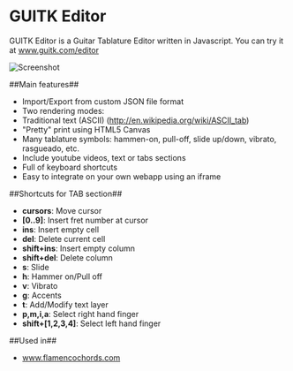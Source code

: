 GUITK Editor
============

GUITK Editor is a Guitar Tablature Editor written in Javascript.
You can try it at www.guitk.com/editor

![Screenshot](http://www.guitk.com/editor/gh/screenshot.png)

##Main features##
* Import/Export from custom JSON file format
* Two rendering modes:
 * Traditional text (ASCII) (http://en.wikipedia.org/wiki/ASCII_tab)
 * "Pretty" print using HTML5 Canvas
* Many tablature symbols: hammen-on, pull-off, slide up/down, vibrato, rasgueado, etc.
* Include youtube videos, text or tabs sections
* Full of keyboard shortcuts
* Easy to integrate on your own webapp using an iframe

##Shortcuts for TAB section##
* **cursors**: Move cursor
* **[0..9]**: Insert fret number at cursor
* **ins**: Insert empty cell
* **del**: Delete current cell
* **shift+ins**: Insert empty column
* **shift+del**: Delete column
* **s**: Slide
* **h**: Hammer on/Pull off
* **v**: Vibrato
* **g**: Accents
* **t**: Add/Modify text layer
* **p,m,i,a**: Select right hand finger
* **shift+[1,2,3,4]**: Select left hand finger

##Used in##
* www.flamencochords.com
